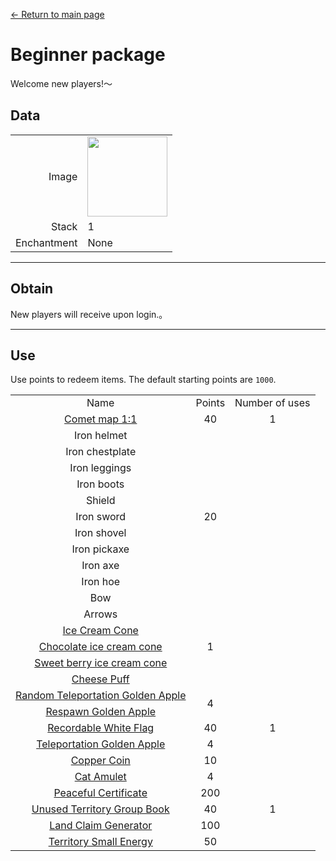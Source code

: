 [← Return to main page](../)
# Beginner package
Welcome new players!～

## Data
<table>
    <tr><td align="end">Image</td><td><img src="https://i.imgur.com/KqzjESH.png" width="128"/></td></tr>
    <tr><td align="end">Stack</td><td>1</td></tr>
    <tr><td align="end">Enchantment</td><td>None</td></tr>
</table>

---

## Obtain
New players will receive upon login.。

---

## Use
Use points to redeem items. The default starting points are `1000`.

<table>
    <tr><td align="center">Name</td><td align="center">Points</td><td align="center">Number of uses</td></tr>
    <tr><td align="center"><a href="world_map_view.md">Comet map 1:1</a></td><td align="center">40</td><td align="center">1</td></tr>
    <tr><td align="center">Iron helmet</td><td align="center" rowspan="11">20</td><td align="center" rowspan="18"></td></tr>
    <tr><td align="center">Iron chestplate</td></tr>
    <tr><td align="center">Iron leggings</td></tr>
    <tr><td align="center">Iron boots</td></tr>
    <tr><td align="center">Shield</td></tr>
    <tr><td align="center">Iron sword</td></tr>
    <tr><td align="center">Iron shovel</td></tr>
    <tr><td align="center">Iron pickaxe</td></tr>
    <tr><td align="center">Iron axe</td></tr>
    <tr><td align="center">Iron hoe</td></tr>
    <tr><td align="center">Bow</td></tr>
    <tr><td align="center">Arrows</td><td align="center" rowspan="5">1</td></tr>
    <tr><td align="center"><a href="../food/ice_cream_cone.md">Ice Cream Cone</a></td></tr>
    <tr><td align="center"><a href="../food/ice_cream_cone.md">Chocolate ice cream cone</a></td></tr>
    <tr><td align="center"><a href="../food/ice_cream_cone.md">Sweet berry ice cream cone</a></td></tr>
    <tr><td align="center"><a href="../food/cheese_puff.md">Cheese Puff</a></td></tr>
    <tr><td align="center"><a href="../item/random_transfer.md">Random Teleportation Golden Apple</a></td><td align="center" rowspan="2">4</td></tr>
    <tr><td align="center"><a href="../item/back.md">Respawn Golden Apple</a></td></tr>
    <tr><td align="center"><a href="../item/record_point_banner.md">Recordable White Flag</a></td><td align="center">40</td><td align="center">1</td></tr>
    <tr><td align="center"><a href="../item/transfer.md">Teleportation Golden Apple</a></td><td align="center">4</td><td align="center" rowspan="3"></td></tr>
    <tr><td align="center"><a href="../item/coin.md">Copper Coin</a></td><td align="center">10</td></tr>
    <tr><td align="center"><a href="../item/cat_amulet.md">Cat Amulet</a></td><td align="center">4</td></tr>
    <tr><td align="center"><a href="../item/peaceful_proof.md">Peaceful Certificate</a></td><td align="center">200</td><td align="center" rowspan="3">1</td></tr>
    <tr><td align="center"><a href="../item/land_book.md">Unused Territory Group Book</a></td><td align="center">40</td></tr>
    <tr><td align="center"><a href="../item/land_block.md">Land Claim Generator</a></td><td align="center">100</td></tr>
    <tr><td align="center"><a href="../item/land_energy.md">Territory Small Energy</a></td><td align="center">50</td><td align="center"></td></tr>
</table>
